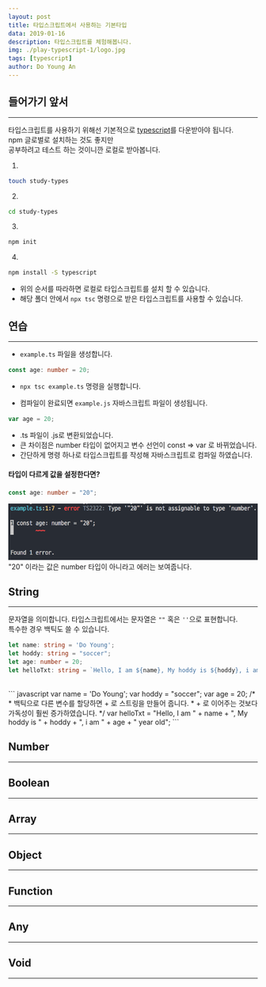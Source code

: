 ```yaml
---
layout: post
title: 타입스크립트에서 사용하는 기본타입
data: 2019-01-16
description: 타입스크립트를 체험해봅니다.
img: ./play-typescript-1/logo.jpg
tags: [typescript]
author: Do Young An
---
```


## 들어가기 앞서
---
타입스크립트를 사용하기 위해선 기본적으로 [typescript](https://www.npmjs.com/package/typescript)를 다운받아야 됩니다.  
npm 글로벌로 설치하는 것도 좋지만  
공부하려고 테스트 하는 것이니깐 로컬로 받아봅니다.

1. 
``` bash
touch study-types
```

2. 
``` bash
cd study-types
```

3. 
``` bash
npm init
```

4. 
```bash
npm install -S typescript
```

- 위의 순서를 따라하면 로컬로 타입스크립트를 설치 할 수 있습니다.
- 해당 폴더 안에서 `npx tsc` 명령으로 받은 타입스크립트를 사용할 수 있습니다.

## 연습
---
- `example.ts` 파일을 생성합니다.

``` typescript
const age: number = 20;
```

- `npx tsc example.ts` 명령을 실행합니다. 

- 컴파일이 완료되면 `example.js` 자바스크립트 파일이 생성됩니다.

``` javascript
var age = 20;
```

- .ts 파일이 .js로 변환되었습니다.
- 큰 차이점은 number 타입이 없어지고 변수 선언이 const => var 로 바뀌었습니다.
- 간단하게 명령 하나로 타입스크립트를 작성해 자바스크립트로 컴파일 하였습니다.

#### 타입이 다르게 값을 설정한다면?

``` typescript
const age: number = "20";
```

<img src="./../assets/img/play-typescript-2/error_compile.png" />  
"20" 이라는 값은 number 타입이 아니라고 에러는 보여줍니다.



## String
---
문자열을 의미합니다. 타입스크립트에서는 문자열은 `""` 혹은 `''`으로 표현합니다.  
특수한 경우 백틱도 쓸 수 있습니다.

``` typescript
let name: string = 'Do Young';
let hoddy: string = "soccer";
let age: number = 20;
let helloTxt: string = `Hello, I am ${name}, My hoddy is ${hoddy}, i am ${age} year old`;
```
<br/>
``` javascript
var name = 'Do Young';
var hoddy = "soccer";
var age = 20;
/*
 * 백틱으로 다른 변수를 할당하면 + 로 스트링을 만들어 줍니다.
 * + 로 이어주는 것보다 가독성이 훨씬 증가하였습니다.
*/
var helloTxt = "Hello, I am " + name + ", My hoddy is " + hoddy + ", i am " + age + " year old";
```

## Number
---

## Boolean
---

## Array
---

## Object
---

## Function
---

## Any
---

## Void
---


